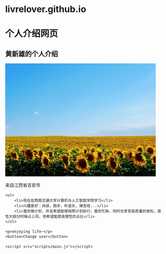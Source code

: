 # livrelover.github.io

<!doctype html>
<html lang="en-US">
<head>
    <link href="https://fonts.googleapis.com/css?family=Open+Sans"
          rel="stylesheet" />
    <link href="styles/style.css" rel="stylesheet" />
    <meta charset="utf-8" />
    <meta name="viewport" content="width=device-width" />
    <title>My test page</title>
</head>
<body>
    <h1>个人介绍网页</h1>
    <h2>黄新雄的个人介绍</h2>
    <img src="images/p1.jpg" alt="the main picture" />
    <p>来自江西省吉安市</p>

    <ul>
        <li>现在在西南交通大学计算机与人工智能学院学习</li>
        <li>兴趣爱好：阅读，跑步，听音乐，弹吉他...</li>
        <li>喜欢做计划，并且希望能够按照计划执行，喜欢忙碌，同时也享受高质量的放松，感性大部分时候占上风，但希望能提高理性的占比</li>
    </ul>

    <p>enjoying life~</p>
    <button>Change user</button>

    <script src="scripts/main.js"></script>
</body>
</html>
